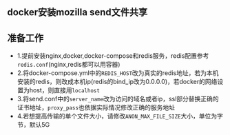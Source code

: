 ## docker安装mozilla send文件共享

## 准备工作
- 1.提前安装nginx,docker,docker-compose和redis服务，redis配置参考`redis.conf`(nginx,redis都可以用容器)
- 2.将docker-compose.yml中的`REDIS_HOST`改为真实的redis地址，若为本机安装的redis，则改成本机ip(redis的bind_ip改为0.0.0.0)，若docker的网络设置为host，则直接用`localhost`
- 3.将send.conf中的`server_name`改为访问的域名或者ip，ssl部分替换正确的证书地址，`proxy_pass`也依据实际情况修改正确的服务地址
- 4.若想提高传输的单个文件大小，请修改`ANON_MAX_FILE_SIZE`大小，单位为字节，默认5G
